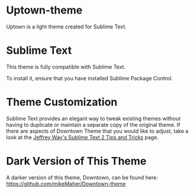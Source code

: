 Uptown-theme
============

Uptown is a light theme created for Sublime Text.

Sublime Text
==============
This theme is fully compatible with Sublime Text.

To install it, ensure that you have installed Sublime Package Control.

Theme Customization
==============

Sublime Text provides an elegant way to tweak existing themes without having to duplicate or maintain a separate copy of the original theme. If there are aspects of Downtown Theme that you would like to adjust, take a look at the [Jeffrey Way's Sublime Text 2 Tips and Tricks](http://net.tutsplus.com/tutorials/tools-and-tips/sublime-text-2-tips-and-tricks/) page.

Dark Version of This Theme
==============
A darker version of this theme, Downtown, can be found here: https://github.com/mikeMaher/Downtown-theme
